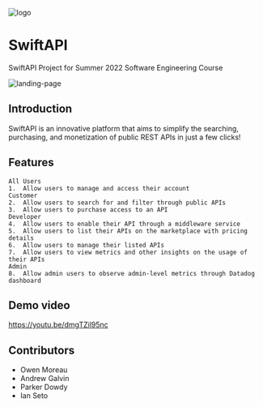 ![logo](https://github.com/setoi1/SwiftAPI/assets/56894020/da62542b-e352-48de-9eaa-24b8ee16d744)

# SwiftAPI
SwiftAPI Project for Summer 2022 Software Engineering Course

![landing-page](https://github.com/setoi1/SwiftAPI/assets/56894020/805ae43e-2e81-42d0-ad87-fe88be358873)

## Introduction

SwiftAPI is an innovative platform that aims to simplify the searching, purchasing, and monetization of public REST APIs in just a few clicks!

## Features

	All Users
	1.	Allow users to manage and access their account
	Customer
	2.	Allow users to search for and filter through public APIs
	3.	Allow users to purchase access to an API
	Developer
	4.	Allow users to enable their API through a middleware service
	5.	Allow users to list their APIs on the marketplace with pricing details
	6.	Allow users to manage their listed APIs
	7.	Allow users to view metrics and other insights on the usage of their APIs
	Admin
	8.	Allow admin users to observe admin-level metrics through Datadog dashboard

## Demo video

https://youtu.be/dmgTZil95nc

## Contributors

* Owen Moreau
* Andrew Galvin
* Parker Dowdy
* Ian Seto
